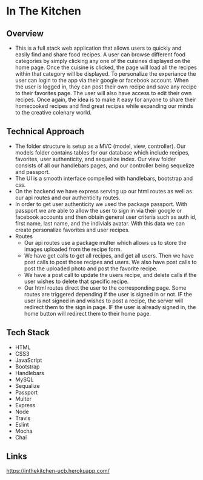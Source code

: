 # In The Kitchen

## Overview
- This is a full stack web application that allows users to quickly and easily find and share food recipes. A user can browse different food categories by simply clicking any one of the cuisines displayed on the home page. Once the cuisine is clicked, the page will load all the recipes within that category will be displayed. To personalize the experiance the user can login to the app via their google or facebook account. When the user is logged in, they can post their own recipe and save any recipe to their favorites page. The user will also have access to edit their own recipes. Once again, the idea is to make it easy for anyone to share their homecooked recipes and find great recipes while expanding our minds to the creative colenary world. 

## Technical Approach
- The folder structure is setup as a MVC (model, view, controller). Our models folder contains tables for our database which include recipes, favorites, user authenticity, and sequelize index. Our view folder consists of all our handlebars pages, and our controller being sequelize and passport. 
- The UI is a smooth interface compelled with handlebars, bootstrap and css. 
- On the backend we have express serving up our html routes as well as our api routes and our authenticity routes. 
- In order to get user authenticity we used the package passport. With passport we are able to allow the user to sign in via their google or facebook accounts and then obtain general user criteria such as auth id, first name, last name, and the indivials avatar. With this data we can create personalize favorites and user recipes. 
- Routes
    - Our api routes use a package multer which allows us to store the images uploaded from the recipe form. 
    - We have get calls to get all recipes, and get all users. Then we have post calls to post those recipes and users. We also have post calls to post the uploaded photo and post the favorite recipe.
    - We have a post call to update the users recipe, and delete calls if the user wishes to delete that specific recipe. 
    - Our html routes direct the user to the corresponding page. Some routes are triggered depending if the user is signed in or not. IF the user is not signed in and wishes to post a recipe, the server will redirect them to the sign in page. IF the user is already signed in, the home button will redirect them to their home page. 

## Tech Stack
 * HTML
 * CSS3
 * JavaScript
 * Bootstrap
 * Handlebars
 * MySQL
 * Sequalize
 * Passport
 * Multer
 * Express
 * Node
 * Travis
 * Eslint
 * Mocha 
 * Chai

## Links
https://inthekitchen-ucb.herokuapp.com/
